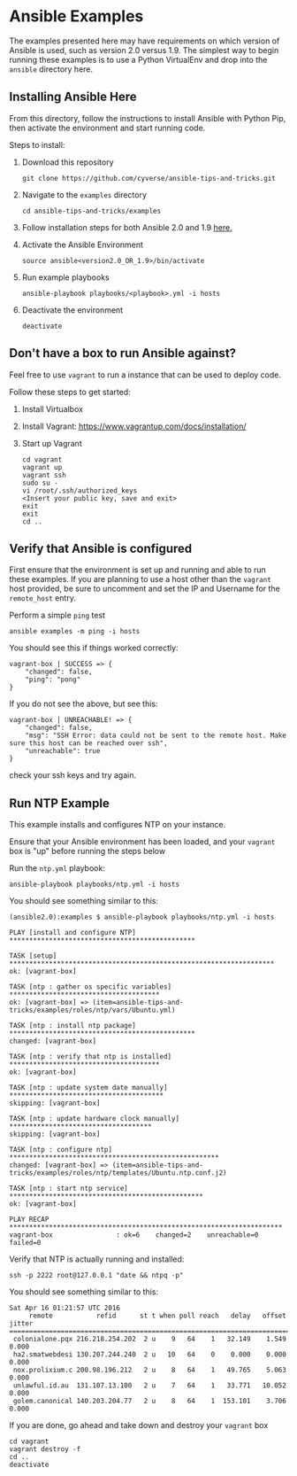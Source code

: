 # Ansible Examples

The examples presented here may have requirements on which version of Ansible is used, such as version 2.0 versus 1.9.  The simplest way to begin running these examples is to use a Python VirtualEnv and drop into the `ansible` directory here.

## Installing Ansible Here

From this directory, follow the instructions to install Ansible with Python Pip, then activate the environment and start running code.

Steps to install:

1. Download this repository

	```
	git clone https://github.com/cyverse/ansible-tips-and-tricks.git
	```
	
1. Navigate to the `examples` directory

	```
	cd ansible-tips-and-tricks/examples
	```
	
1. Follow installation steps for both Ansible 2.0 and 1.9 [here.](../docs/ansible/install.md)

1. Activate the Ansible Environment

	```
	source ansible<version2.0_OR_1.9>/bin/activate
	```
	
1. Run example playbooks

	```
	ansible-playbook playbooks/<playbook>.yml -i hosts
	```
	
1. Deactivate the environment

	```
	deactivate
	```
	
## Don't have a box to run Ansible against?

Feel free to use `vagrant` to run a instance that can be used to deploy code.

Follow these steps to get started:

1. Install Virtualbox
1. Install Vagrant: <https://www.vagrantup.com/docs/installation/>
1. Start up Vagrant

	```
	cd vagrant
	vagrant up
	vagrant ssh
	sudo su -
	vi /root/.ssh/authorized_keys
	<Insert your public key, save and exit>
	exit
	exit
	cd ..
	```
	
## Verify that Ansible is configured
First ensure that the environment is set up and running and able to run these examples.  If you are planning to use a host other than the `vagrant` host provided, be sure to uncomment and set the IP and Username for the `remote_host` entry.

Perform a simple `ping` test

```
ansible examples -m ping -i hosts
```

You should see this if things worked correctly:

```
vagrant-box | SUCCESS => {
    "changed": false,
    "ping": "pong"
}
```

If you do not see the above, but see this:

```
vagrant-box | UNREACHABLE! => {
    "changed": false,
    "msg": "SSH Error: data could not be sent to the remote host. Make sure this host can be reached over ssh",
    "unreachable": true
}
```

check your ssh keys and try again.

## Run NTP Example

This example installs and configures NTP on your instance.

Ensure that your Ansible environment has been loaded, and your `vagrant` box is "up" before running the steps below

Run the `ntp.yml` playbook:

```
ansible-playbook playbooks/ntp.yml -i hosts
```

You should see something similar to this:

```
(ansible2.0):examples $ ansible-playbook playbooks/ntp.yml -i hosts

PLAY [install and configure NTP] ***********************************************

TASK [setup] *******************************************************************
ok: [vagrant-box]

TASK [ntp : gather os specific variables] **************************************
ok: [vagrant-box] => (item=ansible-tips-and-tricks/examples/roles/ntp/vars/Ubuntu.yml)

TASK [ntp : install ntp package] ***********************************************
changed: [vagrant-box]

TASK [ntp : verify that ntp is installed] **************************************
ok: [vagrant-box]

TASK [ntp : update system date manually] ***************************************
skipping: [vagrant-box]

TASK [ntp : update hardware clock manually] ************************************
skipping: [vagrant-box]

TASK [ntp : configure ntp] *****************************************************
changed: [vagrant-box] => (item=ansible-tips-and-tricks/examples/roles/ntp/templates/Ubuntu.ntp.conf.j2)

TASK [ntp : start ntp service] *************************************************
ok: [vagrant-box]

PLAY RECAP *********************************************************************
vagrant-box                : ok=6    changed=2    unreachable=0    failed=0
```

Verify that NTP is actually running and installed:

```
ssh -p 2222 root@127.0.0.1 "date && ntpq -p"
```

You should see something similar to this:

```
Sat Apr 16 01:21:57 UTC 2016
     remote           refid      st t when poll reach   delay   offset  jitter
==============================================================================
 colonialone.pqx 216.218.254.202  2 u    9   64    1   32.149    1.549   0.000
 ha2.smatwebdesi 130.207.244.240  2 u   10   64    0    0.000    0.000   0.000
 nox.prolixium.c 200.98.196.212   2 u    8   64    1   49.765    5.063   0.000
 unlawful.id.au  131.107.13.100   2 u    7   64    1   33.771   10.052   0.000
 golem.canonical 140.203.204.77   2 u    8   64    1  153.101    3.706   0.000
```

If you are done, go ahead and take down and destroy your `vagrant` box
 
```
cd vagrant
vagrant destroy -f
cd ..
deactivate
```
 
